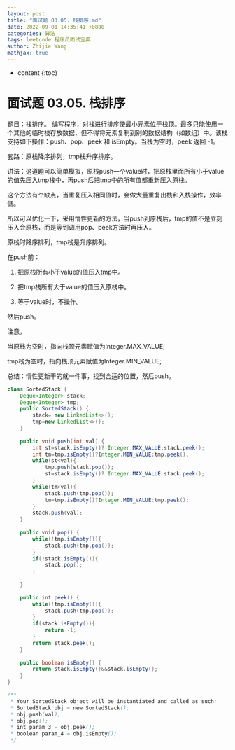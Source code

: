 ```yaml
---
layout: post
title: "面试题 03.05. 栈排序.md"
date: 2022-09-01 14:35:41 +0800
categories: 算法
tags: leetcode 程序员面试宝典
author: Zhijie Wang
mathjax: true
---
```



* content
{:toc}














# 面试题 03.05. 栈排序

题目：栈排序。 编写程序，对栈进行排序使最小元素位于栈顶。最多只能使用一个其他的临时栈存放数据，但不得将元素复制到别的数据结构（如数组）中。该栈支持如下操作：push、pop、peek 和 isEmpty。当栈为空时，peek 返回 -1。

套路：原栈降序排列，tmp栈升序排序。

讲法：这道题可以简单模拟，原栈push一个value时，把原栈里面所有小于value的值先压入tmp栈中，再push后把tmp中的所有值都重新压入原栈。

这个方法有个缺点，当重复压入相同值时，会做大量重复出栈和入栈操作，效率低。

所以可以优化一下，采用惰性更新的方法，当push到原栈后，tmp的值不是立刻压入会原栈，而是等到调用pop、peek方法时再压入。

原栈时降序排列，tmp栈是升序排列。

在push前：

1. 把原栈所有小于value的值压入tmp中。

2. 把tmp栈所有大于value的值压入原栈中。

3. 等于value时，不操作。

然后push。

注意，

当原栈为空时，指向栈顶元素赋值为Integer.MAX_VALUE;

tmp栈为空时，指向栈顶元素赋值为Integer.MIN_VALUE;

总结：惰性更新干的就一件事，找到合适的位置，然后push。



```java
class SortedStack {
    Deque<Integer> stack;
    Deque<Integer> tmp;
    public SortedStack() {
        stack= new LinkedList<>();
        tmp=new LinkedList<>();
    }
    
    public void push(int val) {
        int st=stack.isEmpty()? Integer.MAX_VALUE:stack.peek();
        int tm=tmp.isEmpty()?Integer.MIN_VALUE:tmp.peek();
        while(st<val){
            tmp.push(stack.pop());
            st=stack.isEmpty()? Integer.MAX_VALUE:stack.peek();
        }
        while(tm>val){
            stack.push(tmp.pop());
            tm=tmp.isEmpty()?Integer.MIN_VALUE:tmp.peek();
        }
        stack.push(val);
    }
    
    public void pop() {
        while(!tmp.isEmpty()){
            stack.push(tmp.pop());
        }
        if(!stack.isEmpty()){
            stack.pop();
        }
        
    }
    
    public int peek() {
        while(!tmp.isEmpty()){
            stack.push(tmp.pop());
        }
        if(stack.isEmpty()){
            return -1;
        }
        return stack.peek();
    }
    
    public boolean isEmpty() {
        return stack.isEmpty()&&stack.isEmpty();
    }
}

/**
 * Your SortedStack object will be instantiated and called as such:
 * SortedStack obj = new SortedStack();
 * obj.push(val);
 * obj.pop();
 * int param_3 = obj.peek();
 * boolean param_4 = obj.isEmpty();
 */
```

